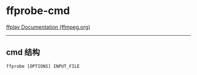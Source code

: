 # ffprobe-cmd

[ffplay Documentation (ffmpeg.org)](https://ffmpeg.org/ffplay.html)

---



## cmd 结构

```shell
ffprobe [OPTIONS] INPUT_FILE
```

